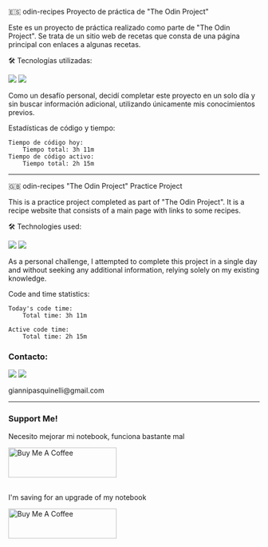 🇪🇸 odin-recipes
Proyecto de práctica de "The Odin Project"

Este es un proyecto de práctica realizado como parte de "The Odin Project". Se trata de un sitio web de recetas que consta de una página principal con enlaces a algunas recetas.

🛠️ Tecnologías utilizadas:

<img src="https://img.shields.io/badge/HTML5-E34F26?style=for-the-badge&logo=html5&logoColor=white"> <img src="https://img.shields.io/badge/CSS3-1572B6?style=for-the-badge&logo=css3&logoColor=white"> 

Como un desafío personal, decidí completar este proyecto en un solo día y sin buscar información adicional, utilizando únicamente mis conocimientos previos.

Estadísticas de código y tiempo:

    Tiempo de código hoy:
        Tiempo total: 3h 11m
    Tiempo de código activo:
        Tiempo total: 2h 15m
   
 <hr>  
🇬🇧 odin-recipes
"The Odin Project" Practice Project

This is a practice project completed as part of "The Odin Project". It is a recipe website that consists of a main page with links to some recipes.

🛠️ Technologies used: 

<img src="https://img.shields.io/badge/HTML5-E34F26?style=for-the-badge&logo=html5&logoColor=white"> <img src="https://img.shields.io/badge/CSS3-1572B6?style=for-the-badge&logo=css3&logoColor=white"> 

As a personal challenge, I attempted to complete this project in a single day and without seeking any additional information, relying solely on my existing knowledge.

Code and time statistics:

    Today's code time:
        Total time: 3h 11m
        
    Active code time:
        Total time: 2h 15m
      
 
 <h3>Contacto:</h3>
<a href="https://www.linkedin.com/in/gianni-pasquinelli/"><img src="https://img.shields.io/badge/LinkedIn-0077B5?style=for-the-badge&logo=linkedin&logoColor=white"></a>
<a href="mailto:giannipasquinelli@gmail.com"><img src="https://img.shields.io/badge/Gmail-D14836?style=for-the-badge&logo=gmail&logoColor=white"></a>
<p>giannipasquinelli@gmail.com</p>
<hr>
<h3>Support Me!</h3>
<p>Necesito mejorar mi notebook, funciona bastante mal</p>
<a href="https://cafecito.app/gianni03"><img src="https://cdn.cafecito.app/imgs/buttons/button_6.svg" alt="Buy Me A Coffee" style="height: 60px !important;width: 217px !important;"> </a>
<br>
<br>
<p>I'm saving for an upgrade of my notebook</p>
<a href="https://www.buymeacoffee.com/gianni03" target="_blank"><img src="https://cdn.buymeacoffee.com/buttons/v2/default-yellow.png" alt="Buy Me A Coffee" style="height: 60px !important;width: 217px !important;" ></a>
